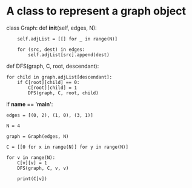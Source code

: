 # A class to represent a graph object
class Graph:
    def __init__(self, edges, N):
 
        self.adjList = [[] for _ in range(N)]
 
        for (src, dest) in edges:
            self.adjList[src].append(dest)
 
 
def DFS(graph, C, root, descendant):
 
    for child in graph.adjList[descendant]:
        if C[root][child] == 0:
            C[root][child] = 1
            DFS(graph, C, root, child)
 
 
if __name__ == '__main__':
 
    edges = [(0, 2), (1, 0), (3, 1)]
 
    N = 4
 
    graph = Graph(edges, N)
 
    C = [[0 for x in range(N)] for y in range(N)]
 
    for v in range(N):
        C[v][v] = 1
        DFS(graph, C, v, v)
 
        print(C[v])
